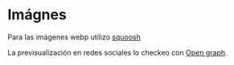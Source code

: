# Imágnes
Para las imágenes webp utilizo [squoosh](https://squoosh.app/editor)

La previsualización en redes sociales lo checkeo con [Open graph](https://www.opengraph.xyz/).
